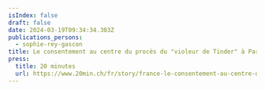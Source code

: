 ```yaml
---
isIndex: false
draft: false
date: 2024-03-19T09:34:34.303Z
publications_persons:
  - sophie-rey-gascon
title: Le consentement au centre du procès du "violeur de Tinder" à Paris
press:
  title: 20 minutes
  url: https://www.20min.ch/fr/story/france-le-consentement-au-centre-du-proces-du-violeur-de-tinder-a-paris-338920045414
---
```

